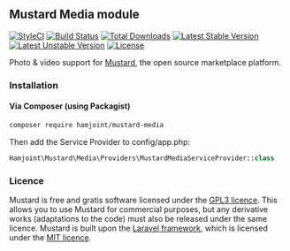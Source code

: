 ## Mustard Media module

[![StyleCI](https://styleci.io/repos/45991961/shield?style=flat)](https://styleci.io/repos/45991961)
[![Build Status](https://travis-ci.org/hamjoint/mustard-media.svg)](https://travis-ci.org/hamjoint/mustard-media)
[![Total Downloads](https://poser.pugx.org/hamjoint/mustard-media/d/total.svg)](https://packagist.org/packages/hamjoint/mustard-media)
[![Latest Stable Version](https://poser.pugx.org/hamjoint/mustard-media/v/stable.svg)](https://packagist.org/packages/hamjoint/mustard-media)
[![Latest Unstable Version](https://poser.pugx.org/hamjoint/mustard-media/v/unstable.svg)](https://packagist.org/packages/hamjoint/mustard-media)
[![License](https://poser.pugx.org/hamjoint/mustard-media/license.svg)](https://packagist.org/packages/hamjoint/mustard-media)

Photo & video support for [Mustard](http://withmustard.org/), the open source marketplace platform.

### Installation

#### Via Composer (using Packagist)

```sh
composer require hamjoint/mustard-media
```

Then add the Service Provider to config/app.php:

```php
Hamjoint\Mustard\Media\Providers\MustardMediaServiceProvider::class
```

### Licence

Mustard is free and gratis software licensed under the [GPL3 licence](https://www.gnu.org/licenses/gpl-3.0). This allows you to use Mustard for commercial purposes, but any derivative works (adaptations to the code) must also be released under the same licence. Mustard is built upon the [Laravel framework](http://laravel.com), which is licensed under the [MIT licence](http://opensource.org/licenses/MIT).
